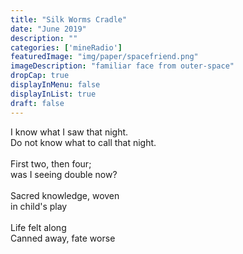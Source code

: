 ```yaml
---
title: "Silk Worms Cradle"
date: "June 2019"
description: ""
categories: ['mineRadio']
featuredImage: "img/paper/spacefriend.png"
imageDescription: "familiar face from outer-space"
dropCap: true
displayInMenu: false
displayInList: true
draft: false
---
```


I know what I saw that night. <br>
Do not know what to call that night. <br>
<br>
First two, then four; <br>
was I seeing double now? <br>
<br>
Sacred knowledge, woven <br>
in child's play <br>
<br>
Life felt along <br>
Canned away, fate worse